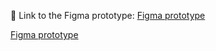 :iphone: Link to the Figma prototype:
[Figma prototype](https://www.figma.com/proto/2IgBJD8xzPYUQsibwKqplg/BugSolver?node-id=0-1&t=NZIzghUPB14tYiao-1)

[Figma prototype](https://www.figma.com/proto/2IgBJD8xzPYUQsibwKqplg/BugSolver?page-id=1%3A2&node-id=150-189&p=f&viewport=942%2C214%2C0.18&t=hMxA2yB2u3zvRd1J-1&scaling=scale-down&content-scaling=fixed&starting-point-node-id=150%3A189&show-proto-sidebar=1)
